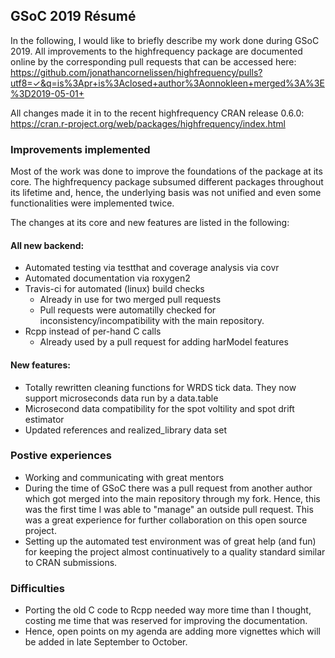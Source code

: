 ## GSoC 2019 Résumé

In the following, I would like to briefly describe my work done during GSoC 2019. All improvements to the highfrequency package are documented online by the corresponding pull requests that can be accessed here: <https://github.com/jonathancornelissen/highfrequency/pulls?utf8=✓&q=is%3Apr+is%3Aclosed+author%3Aonnokleen+merged%3A%3E%3D2019-05-01+>

All changes made it in to the recent highfrequency CRAN release 0.6.0: <https://cran.r-project.org/web/packages/highfrequency/index.html>

### Improvements implemented

Most of the work was done to improve the foundations of the package at its core. The highfrequency package subsumed different packages throughout its lifetime and, hence, the underlying basis was not unified and even some functionalities were implemented twice. 

The changes at its core and new features are listed in the following:

#### All new backend:
- Automated testing via testthat and coverage analysis via covr
- Automated documentation via roxygen2
- Travis-ci for automated (linux) build checks
  - Already in use for two merged pull requests
  - Pull requests were automatilly checked for inconsistency/incompatibility with the main repository.
- Rcpp instead of per-hand C calls
  - Already used by a pull request for adding harModel features

#### New features:
- Totally rewritten cleaning functions for WRDS tick data. They now support microseconds data run by a data.table
- Microsecond data compatibility for the spot voltility and spot drift estimator
- Updated references and realized_library data set

### Postive experiences

- Working and communicating with great mentors
- During the time of GSoC there was a pull request from another author which got merged into the main repository through my fork. Hence, this was the first time I was able to "manage" an outside pull request. This was a great experience for further collaboration on this open source project.
- Setting up the automated test environment was of great help (and fun) for keeping the project almost continuatively to a quality standard similar to CRAN submissions. 

### Difficulties

- Porting the old C code to Rcpp needed way more time than I thought, costing me time that was reserved for improving the documentation. 
- Hence, open points on my agenda are adding more vignettes which will be added in late September to October.
